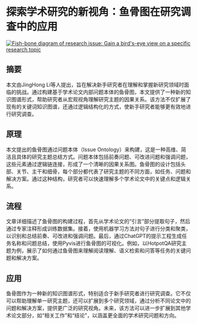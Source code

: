 # 探索学术研究的新视角：鱼骨图在研究调查中的应用

[![Fish-bone diagram of research issue: Gain a bird's-eye view on a specific research topic](https://arxiv-research-1301205113.cos.ap-guangzhou.myqcloud.com/images/2407.01553v1.pdf_0.jpg)](https://arxiv.org/abs/2407.01553v1)

## 摘要

本文由JingHong Li等人提出，旨在解决新手研究者在理解和掌握新研究领域时面临的挑战。通过构建基于学术论文内部问题本体的鱼骨图，本文提供了一种新的知识图谱形式，帮助研究者从宏观视角理解研究主题的因果关系。该方法不仅扩展了现有的关键词知识图谱，还通过逻辑结构化的方式，使新手研究者能够更有效地进行研究调查。

## 原理

本文提出的鱼骨图通过问题本体（Issue Ontology）来构建，这是一种高维、简洁且具体的研究主题总结方式。问题本体包括前奏问题、可改进问题和强调问题，这些元素通过逻辑链连接，形成了一个清晰的因果关系图。鱼骨图的设计包括头部、关节、主干和细骨，每个部分都代表了研究主题的不同方面，如任务、问题和解决方案。通过这种结构，研究者可以快速理解多个学术论文中的关键点和逻辑关系。

## 流程

文章详细描述了鱼骨图的构建过程，首先从学术论文的“引言”部分提取句子，然后通过专家注释形成训练数据集。接着，使用机器学习方法对句子进行分类和聚类，以识别和总结前奏、可改进和强调问题。最后，通过ChatGPT的提示工程生成任务名称和问题总结，使用Pyvis进行鱼骨图的可视化。例如，以HotpotQA研究主题为例，展示了如何通过鱼骨图来理解阅读理解、语义检索和问答等任务的关键问题和解决方案。

## 应用

鱼骨图作为一种新的知识图谱形式，特别适合于新手研究者进行研究调查。它不仅可以帮助理解单一研究主题，还可以扩展到多个研究领域，通过分析不同论文中的问题和解决方案，提供更广泛的研究视角。未来，该方法可以进一步扩展到其他学术论文部分，如“相关工作”和“结论”，以涵盖更全面的学术研究问题和方向。

